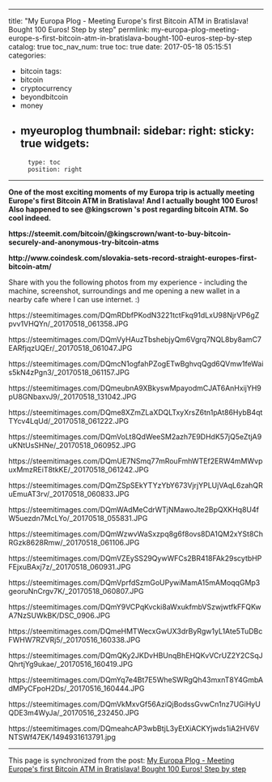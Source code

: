 
---
title: "My Europa Plog - Meeting Europe's first Bitcoin ATM in Bratislava! Bought 100 Euros! Step by step"
permlink: my-europa-plog-meeting-europe-s-first-bitcoin-atm-in-bratislava-bought-100-euros-step-by-step
catalog: true
toc_nav_num: true
toc: true
date: 2017-05-18 05:15:51
categories:
- bitcoin
tags:
- bitcoin
- cryptocurrency
- beyondbitcoin
- money
- myeuroplog
thumbnail: 
sidebar:
    right:
        sticky: true
widgets:
    -
        type: toc
        position: right
---


<html>
<p><strong>One of the most exciting moments of my Europa trip is actually meeting Europe's first Bitcoin ATM in Bratislava! And I actually bought 100 Euros! Also happened to see @kingscrown 's post regarding bitcoin ATM. So cool indeed.</strong></p>
<p><strong>https://steemit.com/bitcoin/@kingscrown/want-to-buy-bitcoin-securely-and-anonymous-try-bitcoin-atms</strong></p>
<p><strong>http://www.coindesk.com/slovakia-sets-record-straight-europes-first-bitcoin-atm/</strong></p>
<p>Share with you the following photos from my experience - including the machine, screenshot, surroundings and me opening a new wallet in a nearby cafe where I can use internet. :)</p>
<p>https://steemitimages.com/DQmRDbfPKodN3221tctFkq91dLxU98NjrVP6gZpvv1VHQYn/_20170518_061358.JPG</p>
<p>https://steemitimages.com/DQmVyHAuzTbshebjyQm6Vgrq7NQL8by8amC7EARfjqzUQEr/_20170518_061047.JPG</p>
<p>https://steemitimages.com/DQmcN1ogfahPZogETwBghvqQgd6QVmw1feWais5kN4zPgn3/_20170518_061157.JPG</p>
<p>https://steemitimages.com/DQmeubnA9XBkyswMpayodmCJAT6AnHxijYH9pU8GNbaxvJ9/_20170518_131042.JPG</p>
<p>https://steemitimages.com/DQme8XZmZLaXDQLTxyXrsZ6tn1pAt86HybB4qtTYcv4LqUd/_20170518_061222.JPG</p>
<p>https://steemitimages.com/DQmVoLt8QdWeeSM2azh7E9DHdK57jQ5eZtjA9uKNtUsSHNe/_20170518_060952.JPG</p>
<p>https://steemitimages.com/DQmUE7NSmq77mRouFmhWTEf2ERW4mMWvpuxMmzREiT8tkKE/_20170518_061242.JPG</p>
<p>https://steemitimages.com/DQmZSpSEkYTYzYbY673VjrjYPLUjVAqL6zahQRuEmuAT3rv/_20170518_060833.JPG</p>
<p>https://steemitimages.com/DQmWAdMeCdrWTjNMawoJte2BpQXKHq8U4fW5uezdn7McLYo/_20170518_055831.JPG</p>
<p>https://steemitimages.com/DQmWzwvWaSxzpq8g6f8ovs8DA1QM2xYSt8ChRGzk8628Rmw/_20170518_061106.JPG</p>
<p>https://steemitimages.com/DQmVZEySS29QywWFCs2BR418FAk29scytbHPFEjxuBAxj7z/_20170518_060931.JPG</p>
<p>https://steemitimages.com/DQmVprfdSzmGoUPywiMamA15mAMoqqGMp3georuNnCrgv7K/_20170518_060807.JPG</p>
<p>https://steemitimages.com/DQmY9VCPqKvcki8aWxukfmbVSzwjwtfkFFQKwA7NzSUWkBK/DSC_0906.JPG</p>
<p>https://steemitimages.com/DQmeHMTWecxGwUX3drByRgw1yL1Ate5TuDBcFWHW7RZVRj5/_20170516_160338.JPG</p>
<p>https://steemitimages.com/DQmQKy2JKDvHBUnqBhEHQKvVCrUZ2Y2CSqJQhrtjYg9ukae/_20170516_160419.JPG</p>
<p>https://steemitimages.com/DQmYq7e4Bt7E5WheSWRgQh43mxnT8Y4GmbAdMPyCFpoH2Ds/_20170516_160444.JPG</p>
<p>https://steemitimages.com/DQmVkMxvGf56AziQjBodssGvwCn1nz7UGiHyUQDE3m4WyJa/_20170516_232450.JPG</p>
<p>https://steemitimages.com/DQmeahcAP3wbBtjL3yEtXiACKYjwds1iA2HV6VNTSWf47EK/1494931613791.jpg</p>
</html>

- - -

This page is synchronized from the post: [My Europa Plog - Meeting Europe's first Bitcoin ATM in Bratislava! Bought 100 Euros! Step by step](https://steemit.com/@deanliu/my-europa-plog-meeting-europe-s-first-bitcoin-atm-in-bratislava-bought-100-euros-step-by-step)
